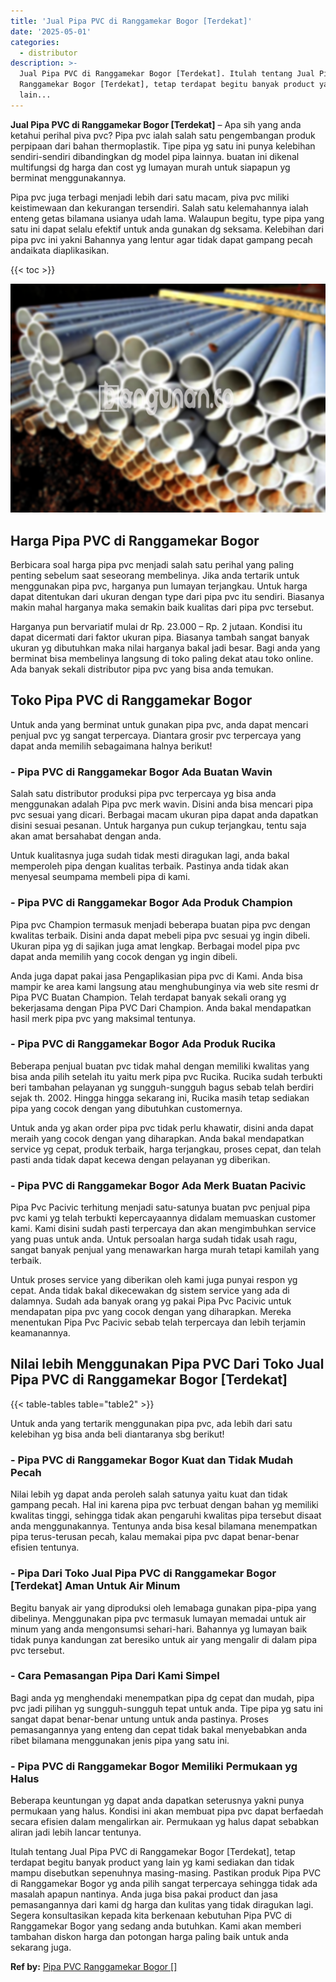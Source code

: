 ```yaml
---
title: 'Jual Pipa PVC di Ranggamekar Bogor [Terdekat]'
date: '2025-05-01'
categories:
  - distributor
description: >-
  Jual Pipa PVC di Ranggamekar Bogor [Terdekat]. Itulah tentang Jual Pipa PVC di
  Ranggamekar Bogor [Terdekat], tetap terdapat begitu banyak product yang
  lain...
---
```


**Jual Pipa PVC di Ranggamekar Bogor \[Terdekat\]** – Apa sih yang anda ketahui perihal piva pvc? Pipa pvc ialah salah satu pengembangan produk perpipaan dari bahan thermoplastik. Tipe pipa yg satu ini punya kelebihan sendiri-sendiri dibandingkan dg model pipa lainnya. buatan ini dikenal multifungsi dg harga dan cost yg lumayan murah untuk siapapun yg berminat menggunakannya.

Pipa pvc juga terbagi menjadi lebih dari satu macam, piva pvc miliki keistimewaan dan kekurangan tersendiri. Salah satu kelemahannya ialah enteng getas bilamana usianya udah lama. Walaupun begitu, type pipa yang satu ini dapat selalu efektif untuk anda gunakan dg seksama. Kelebihan dari pipa pvc ini yakni Bahannya yang lentur agar tidak dapat gampang pecah andaikata diaplikasikan.

{{< toc >}}

![Jual Pipa PVC di Ranggamekar Bogor [Terdekat]](/images/jaul-pipa-pvc-51.png)

## Harga Pipa PVC di Ranggamekar Bogor

Berbicara soal harga pipa pvc menjadi salah satu perihal yang paling penting sebelum saat seseorang membelinya. Jika anda tertarik untuk menggunakan pipa pvc, harganya pun lumayan terjangkau. Untuk harga dapat ditentukan dari ukuran dengan type dari pipa pvc itu sendiri. Biasanya makin mahal harganya maka semakin baik kualitas dari pipa pvc tersebut.

Harganya pun bervariatif mulai dr Rp. 23.000 – Rp. 2 jutaan. Kondisi itu dapat dicermati dari faktor ukuran pipa. Biasanya tambah sangat banyak ukuran yg dibutuhkan maka nilai harganya bakal jadi besar. Bagi anda yang berminat bisa membelinya langsung di toko paling dekat atau toko online. Ada banyak sekali distributor pipa pvc yang bisa anda temukan.

## Toko Pipa PVC di Ranggamekar Bogor

Untuk anda yang berminat untuk gunakan pipa pvc, anda dapat mencari penjual pvc yg sangat terpercaya. Diantara grosir pvc terpercaya yang dapat anda memilih sebagaimana halnya berikut!

### \- Pipa PVC di Ranggamekar Bogor Ada Buatan Wavin

Salah satu distributor produksi pipa pvc terpercaya yg bisa anda menggunakan adalah Pipa pvc merk wavin. Disini anda bisa mencari pipa pvc sesuai yang dicari. Berbagai macam ukuran pipa dapat anda dapatkan disini sesuai pesanan. Untuk harganya pun cukup terjangkau, tentu saja akan amat bersahabat dengan anda.

Untuk kualitasnya juga sudah tidak mesti diragukan lagi, anda bakal memperoleh pipa dengan kualitas terbaik. Pastinya anda tidak akan menyesal seumpama membeli pipa di kami.

### \- Pipa PVC di Ranggamekar Bogor Ada Produk Champion

Pipa pvc Champion termasuk menjadi beberapa buatan pipa pvc dengan kwalitas terbaik. Disini anda dapat mebeli pipa pvc sesuai yg ingin dibeli. Ukuran pipa yg di sajikan juga amat lengkap. Berbagai model pipa pvc dapat anda memilih yang cocok dengan yg ingin dibeli.

Anda juga dapat pakai jasa Pengaplikasian pipa pvc di Kami. Anda bisa mampir ke area kami langsung atau menghubunginya via web site resmi dr Pipa PVC Buatan Champion. Telah terdapat banyak sekali orang yg bekerjasama dengan Pipa PVC Dari Champion. Anda bakal mendapatkan hasil merk pipa pvc yang maksimal tentunya.

### \- Pipa PVC di Ranggamekar Bogor Ada Produk Rucika

Beberapa penjual buatan pvc tidak mahal dengan memiliki kwalitas yang bisa anda pilih setelah itu yaitu merk pipa pvc Rucika. Rucika sudah terbukti beri tambahan pelayanan yg sungguh-sungguh bagus sebab telah berdiri sejak th. 2002. Hingga hingga sekarang ini, Rucika masih tetap sediakan pipa yang cocok dengan yang dibutuhkan customernya.

Untuk anda yg akan order pipa pvc tidak perlu khawatir, disini anda dapat meraih yang cocok dengan yang diharapkan. Anda bakal mendapatkan service yg cepat, produk terbaik, harga terjangkau, proses cepat, dan telah pasti anda tidak dapat kecewa dengan pelayanan yg diberikan.

### \- Pipa PVC di Ranggamekar Bogor Ada Merk Buatan Pacivic

Pipa Pvc Pacivic terhitung menjadi satu-satunya buatan pvc penjual pipa pvc kami yg telah terbukti kepercayaannya didalam memuaskan customer kami. Kami disini sudah pasti terpercaya dan akan mengimbuhkan service yang puas untuk anda. Untuk persoalan harga sudah tidak usah ragu, sangat banyak penjual yang menawarkan harga murah tetapi kamilah yang terbaik.

Untuk proses service yang diberikan oleh kami juga punyai respon yg cepat. Anda tidak bakal dikecewakan dg sistem service yang ada di dalamnya. Sudah ada banyak orang yg pakai Pipa Pvc Pacivic untuk mendapatan pipa pvc yang cocok dengan yang diharapkan. Mereka menentukan Pipa Pvc Pacivic sebab telah terpercaya dan lebih terjamin keamanannya.

## Nilai lebih Menggunakan Pipa PVC Dari Toko Jual Pipa PVC di Ranggamekar Bogor \[Terdekat\]

{{< table-tables table="table2" >}}

Untuk anda yang tertarik menggunakan pipa pvc, ada lebih dari satu kelebihan yg bisa anda beli diantaranya sbg berikut!

### \- Pipa PVC di Ranggamekar Bogor Kuat dan Tidak Mudah Pecah

Nilai lebih yg dapat anda peroleh salah satunya yaitu kuat dan tidak gampang pecah. Hal ini karena pipa pvc terbuat dengan bahan yg memiliki kwalitas tinggi, sehingga tidak akan pengaruhi kwalitas pipa tersebut disaat anda menggunakannya. Tentunya anda bisa kesal bilamana menempatkan pipa terus-terusan pecah, kalau memakai pipa pvc dapat benar-benar efisien tentunya.

### \- Pipa Dari Toko Jual Pipa PVC di Ranggamekar Bogor \[Terdekat\] Aman Untuk Air Minum

Begitu banyak air yang diproduksi oleh lemabaga gunakan pipa-pipa yang dibelinya. Menggunakan pipa pvc termasuk lumayan memadai untuk air minum yang anda mengonsumsi sehari-hari. Bahannya yg lumayan baik tidak punya kandungan zat beresiko untuk air yang mengalir di dalam pipa pvc tersebut.

### \- Cara Pemasangan Pipa Dari Kami Simpel

Bagi anda yg menghendaki menempatkan pipa dg cepat dan mudah, pipa pvc jadi pilihan yg sungguh-sungguh tepat untuk anda. Tipe pipa yg satu ini sangat dapat benar-benar untung untuk anda pastinya. Proses pemasangannya yang enteng dan cepat tidak bakal menyebabkan anda ribet bilamana menggunakan jenis pipa yang satu ini.

### \- Pipa PVC di Ranggamekar Bogor Memiliki Permukaan yg Halus

Beberapa keuntungan yg dapat anda dapatkan seterusnya yakni punya permukaan yang halus. Kondisi ini akan membuat pipa pvc dapat berfaedah secara efisien dalam mengalirkan air. Permukaan yg halus dapat sebabkan aliran jadi lebih lancar tentunya.

Itulah tentang Jual Pipa PVC di Ranggamekar Bogor \[Terdekat\], tetap terdapat begitu banyak product yang lain yg kami sediakan dan tidak mampu disebutkan sepenuhnya masing-masing. Pastikan produk Pipa PVC di Ranggamekar Bogor yg anda pilih sangat terpercaya sehingga tidak ada masalah apapun nantinya. Anda juga bisa pakai product dan jasa pemasangannya dari kami dg harga dan kulitas yang tidak diragukan lagi. Segera konsultasikan kepada kita berkenaan kebutuhan Pipa PVC di Ranggamekar Bogor yang sedang anda butuhkan. Kami akan memberi tambahan diskon harga dan potongan harga paling baik untuk anda sekarang juga.

**Ref by:** [Pipa PVC Ranggamekar Bogor []](https://id.wikipedia.org/wiki/Pipa)
